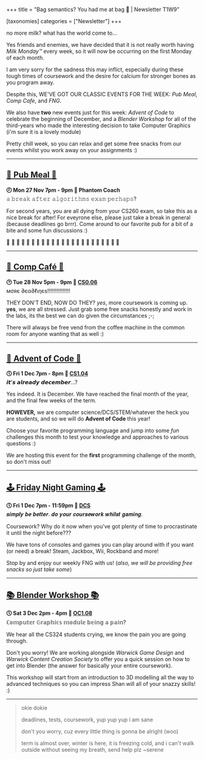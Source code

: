 +++
title = "Bag semantics? You had me at bag 🤑  | Newsletter T1W9"

[taxonomies]
categories = ["Newsletter"]
+++

no more milk? what has the world come to...

<!-- more -->

Yes friends and enemies, we have decided that it is not really worth having *Milk Monday™* every week, so it will now be occurring on the first Monday of each month. 

I am very sorry for the sadness this may inflict, especially during these tough times of coursework and the desire for calcium for stronger bones as you program away.

Despite this, WE'VE GOT OUR CLASSIC EVENTS FOR THE WEEK: *Pub Meal*, *Comp Cafe*, and *FNG*.

We also have **two** new events just for this week: *Advent of Code* to celebrate the beginning of December, and a *Blender Workshop* for all of the third-years who made the interesting decision to take Computer Graphics (i'm sure it is a lovely module)

Pretty chill week, so you can relax and get some free snacks from our events whilst you work away on your assignments :)
***

## **[🍝 Pub Meal 🍝](https://uwcs.co.uk/events/t1/w9/pub/)**
**🕗 Mon 27 Nov 7pm - 9pm  📍 Phantom Coach**  
𝚊 𝚋𝚛𝚎𝚊𝚔 𝚊𝚏𝚝𝚎𝚛 𝚊𝚕𝚐𝚘𝚛𝚒𝚝𝚑𝚖𝚜 𝚎𝚡𝚊𝚖 𝚙𝚎𝚛𝚑𝚊𝚙𝚜?

For second years, you are all dying from your CS260 exam, so take this as a nice break for after! For eveyrone else, please just take a break in general (because deadlines go brrr). Come around to our favorite pub for a bit of a bite and some fun discussions :)

👻 👻 👻 👻 👻 👻 👻 👻 👻 👻 👻 👻 👻 👻 👻 👻 👻 👻 👻 👻 👻 👻 👻 
***

## **[🍰 Comp Café 🍰](https://uwcs.co.uk/events/t1/w9/compcafe/)**
**🕑 Tue 28 Nov 5pm - 9pm  📍 [CS0.06](https://campus.warwick.ac.uk//search/623c888a421e6f5928c0d038)**  
мσяє ∂єα∂ℓιηєѕ!!!!!!!!!!!!!!!

THEY DON'T END, NOW DO THEY? *yes*, more coursework is coming up. **yes**, we are all stressed. Just grab some free snacks honestly and work in the labs, its the best we can do given the circumstances ;-;

There will always be free vend from the coffee machine in the common room for anyone wanting that as well :)
***

## **[🤖 Advent of Code 🤖](https://uwcs.co.uk/events/t1/w9/advent-of-code/)**
**🕔 Fri 1 Dec 7pm - 8pm  📍 [CS1.04](https://campus.warwick.ac.uk//search/623c888b421e6f5928c0d062)**  
𝙞𝙩'𝙨 𝙖𝙡𝙧𝙚𝙖𝙙𝙮 𝙙𝙚𝙘𝙚𝙢𝙗𝙚𝙧...?

Yes indeed. It is December. We have reached the final month of the year, and the final few weeks of the term.

**HOWEVER,** we are computer science/DCS/STEM/whatever the heck you are students, and so we will do __Advent of Code__ this year!

Choose your favorite programming language and jump into some *fun* challenges this month to test your knowledge and approaches to various questions :)

We are hosting this event for the **first** programming challenge of the month, so don't miss out!
***

## **[🕹️ Friday Night Gaming 🕹️](https://uwcs.co.uk/events/t1/w9/fng/)**
**🕔 Fri 1 Dec 7pm - 11:59pm  📍 [DCS](https://campus.warwick.ac.uk/search/623c8858421e6f5928c0c78f)**  
𝒔𝒊𝒎𝒑𝒍𝒚 𝒃𝒆 𝒃𝒆𝒕𝒕𝒆𝒓. 𝒅𝒐 𝒚𝒐𝒖𝒓 𝒄𝒐𝒖𝒓𝒔𝒆𝒘𝒐𝒓𝒌 𝒘𝒉𝒊𝒍𝒔𝒕 𝒈𝒂𝒎𝒊𝒏𝒈.

Coursework? Why do it now when you've got plenty of time to procrastinate it until the night before???

We have tons of consoles and games you can play around with if you want (or need) a break! Steam, Jackbox, Wii, Rockband and more!

Stop by and enjoy our weekly FNG with us! (*also, we will be providing free snacks so just take some*)
***

## **[📚 Blender Workshop 📚](https://uwcs.co.uk/events/t1/w9/blender/)**
**🕔 Sat 3 Dec 2pm - 4pm  📍 [OC1.08](https://campus.warwick.ac.uk//search/623c8942421e6f5928c0f4ef)**  
ℂ𝕠𝕞𝕡𝕦𝕥𝕖𝕣 𝔾𝕣𝕒𝕡𝕙𝕚𝕔𝕤 𝕞𝕠𝕕𝕦𝕝𝕖 𝕓𝕖𝕚𝕟𝕘 𝕒 𝕡𝕒𝕚𝕟?

We hear all the CS324 students crying, we know the pain you are going through.

Don't you worry! We are working alongside *Warwick Game Design* and *Warwick Content Creation Society* to offer you a quick session on how to get into Blender (the answer for basically your entire coursework).

This workshop will start from an introduction to 3D modelling all the way to advanced techniques so you can impress Shan will all of your snazzy skills! :)
***

>okie dokie 
>
>deadlines, tests, coursework, yup yup yup i am sane
>
>don't you worry, cuz every little thing is gonna be alright (woo)
>
>term is almost over, winter is here, it is freezing cold, and i can't walk outside without seeing my breath, send help plz ~serene
